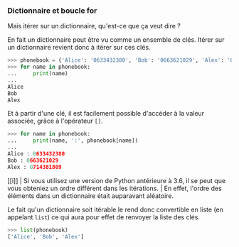 ### Dictionnaire et boucle for

Mais itérer sur un dictionnaire, qu'est-ce que ça veut dire ?

En fait un dictionnaire peut être vu comme un ensemble de clés.
Itérer sur un dictionnaire revient donc à itérer sur ces clés.

```python
>>> phonebook = {'Alice': '0633432380', 'Bob': '0663621029', 'Alex': '0714381809'}
>>> for name in phonebook:
...     print(name)
...
Alice
Bob
Alex
```

Et à partir d'une clé, il est facilement possible d'accéder à la valeur associée, grâce à l'opérateur `[]`.

```python
>>> for name in phonebook:
...     print(name, ':', phonebook[name])
...
Alice : 0633432380
Bob : 0663621029
Alex : 0714381809
```

[[i]]
| Si vous utilisez une version de Python antérieure à 3.6, il se peut que vous obteniez un ordre différent dans les itérations.
| En effet, l'ordre des éléments dans un dictionnaire était auparavant aléatoire.

Le fait qu'un dictionnaire soit itérable le rend donc convertible en liste (en appelant `list`) ce qui aura pour effet de renvoyer la liste des clés.

```python
>>> list(phonebook)
['Alice', 'Bob', 'Alex']
```
